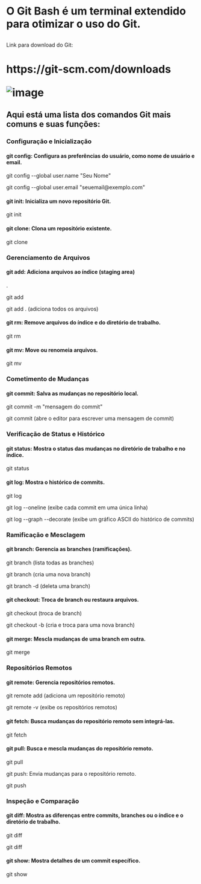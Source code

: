 <h1> O Git Bash é um terminal extendido para otimizar o uso do Git.
<h2></h2>Link para download do Git:</h2> 
<h1>https://git-scm.com/downloads

![image](https://github.com/user-attachments/assets/0c87918c-f27e-47b2-81b5-dd58b68f857e)  

</h1>

<h2>Aqui está uma lista dos comandos Git mais comuns e suas funções:</h2>
<h3>Configuração e Inicialização</h3>
<h4>git config: Configura as preferências do usuário, como nome de usuário e email.</h4>
<p>git config --global user.name "Seu Nome"</p>
<p>git config --global user.email "seuemail@exemplo.com"</p>
<h4>git init: Inicializa um novo repositório Git.</h4>
<p>git init</p>
<h4>git clone: Clona um repositório existente.</h4>
<p>git clone <url-do-repositório></p>
<h3>Gerenciamento de Arquivos</h3>
<h4>git add: Adiciona arquivos ao índice (staging area)</h4>.
<p>git add <arquivo></p>
<p>git add . (adiciona todos os arquivos)</p>
<h4>git rm: Remove arquivos do índice e do diretório de trabalho.</h4>
<p>git rm <arquivo></p>
<h4>git mv: Move ou renomeia arquivos.</h4>
<p>git mv <arquivo-antigo> <arquivo-novo></p>
<h3>Cometimento de Mudanças</h3>
<h4>git commit: Salva as mudanças no repositório local.</h4>
<p>git commit -m "mensagem do commit"</p>
<p>git commit (abre o editor para escrever uma mensagem de commit)</p>
<h3>Verificação de Status e Histórico</h3>
<h4>git status: Mostra o status das mudanças no diretório de trabalho e no índice.</h4>
<p>git status</p>
<h4>git log: Mostra o histórico de commits.</h4>
<p>git log</p>
<p>git log --oneline (exibe cada commit em uma única linha)</p>
<p>git log --graph --decorate (exibe um gráfico ASCII do histórico de commits)</p>
<h3>Ramificação e Mesclagem</h3>
<h4>git branch: Gerencia as branches (ramificações).</h4>
<p>git branch (lista todas as branches)</p>
<p>git branch <nome-da-branch> (cria uma nova branch)</p>
<p>git branch -d <nome-da-branch> (deleta uma branch)</p>
<h4>git checkout: Troca de branch ou restaura arquivos.</h4>
<p>git checkout <nome-da-branch> (troca de branch)</p>
<p>git checkout -b <nome-da-branch> (cria e troca para uma nova branch)</p>
<h4>git merge: Mescla mudanças de uma branch em outra.</h4>
<p>git merge <nome-da-branch></p>
<h3>Repositórios Remotos</h3>
<h4>git remote: Gerencia repositórios remotos.</h4>
<p>git remote add <nome> <url> (adiciona um repositório remoto)</p>
<p>git remote -v (exibe os repositórios remotos)</p>
<h4>git fetch: Busca mudanças do repositório remoto sem integrá-las.</h4>
<p>git fetch <nome-remoto></p>
<h4>git pull: Busca e mescla mudanças do repositório remoto.</h4>
<p>git pull <nome-remoto> <nome-da-branch></p>
<p>git push: Envia mudanças para o repositório remoto.</p>
<p>git push <nome-remoto> <nome-da-branch></p>
<h3>Inspeção e Comparação</h3>
<h4>git diff: Mostra as diferenças entre commits, branches ou o índice e o diretório de trabalho.</h4>
<p>git diff</p>
<p>git diff <commit1> <commit2></p>
<h4>git show: Mostra detalhes de um commit específico.</h4>
<p>git show <commit></p>





